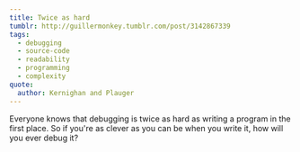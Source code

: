 ```yaml
---
title: Twice as hard
tumblr: http://guillermonkey.tumblr.com/post/3142867339
tags:
  - debugging
  - source-code
  - readability
  - programming
  - complexity
quote:
  author: Kernighan and Plauger
---
```


Everyone knows that debugging is twice as hard as writing a program in the first place.
So if you're as clever as you can be when you write it, how will you ever debug it?
